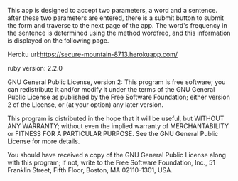This app is designed to accept two parameters, a word and a sentence. after these two parameters are entered, there is a submit button to submit the form and traverse to the next page of the app. The word's frequency in the sentence is determined using the method wordfreq, and this information is displayed on the following page.


Heroku url:https://secure-mountain-8713.herokuapp.com/

ruby version: 2.2.0

GNU General Public License, version 2:
This program is free software; you can redistribute it and/or
modify it under the terms of the GNU General Public License
as published by the Free Software Foundation; either version 2
of the License, or (at your option) any later version.

This program is distributed in the hope that it will be useful,
but WITHOUT ANY WARRANTY; without even the implied warranty of
MERCHANTABILITY or FITNESS FOR A PARTICULAR PURPOSE.  See the
GNU General Public License for more details.

You should have received a copy of the GNU General Public License
along with this program; if not, write to the Free Software
Foundation, Inc., 51 Franklin Street, Fifth Floor, Boston, MA  02110-1301, USA.
